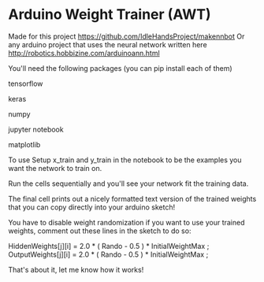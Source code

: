 # Arduino Weight Trainer (AWT)

Made for this project https://github.com/IdleHandsProject/makennbot
Or any arduino project that uses the neural network written here http://robotics.hobbizine.com/arduinoann.html

You'll need the following packages (you can pip install each of them)

tensorflow

keras

numpy

jupyter notebook

matplotlib

To use
Setup x_train and y_train in the notebook to be the examples you want the network to train on.

Run the cells sequentially and you'll see your network fit the training data.

The final cell prints out a nicely formatted text version of the trained weights that you can copy directly into your arduino sketch! 

You have to disable weight randomization if you want to use your trained weights, comment out these lines in the sketch to do so:

HiddenWeights[j][i] = 2.0 * ( Rando - 0.5 ) * InitialWeightMax ;
OutputWeights[j][i] = 2.0 * ( Rando - 0.5 ) * InitialWeightMax ;

That's about it, let me know how it works!
